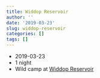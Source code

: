 ```yaml
---
title: Widdop Reservoir
author: ''
date: '2019-03-23'
slug: widdop-reservoir
categories: []
tags: []
---
```


* 2019-03-23
* 1 night
* Wild camp at [Widdop Reservoir](https://goo.gl/maps/a148smyNs3XFP5nq5)
